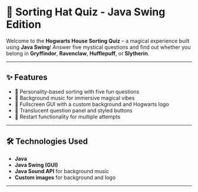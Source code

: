 # 🧙 Sorting Hat Quiz - Java Swing Edition

Welcome to the **Hogwarts House Sorting Quiz** – a magical experience built using **Java Swing**! Answer five mystical questions and find out whether you belong in **Gryffindor**, **Ravenclaw**, **Hufflepuff**, or **Slytherin**.

---

## ✨ Features

- 🧠 Personality-based sorting with five fun questions  
- 🎵 Background music for immersive magical vibes  
- 🌄 Fullscreen GUI with a custom background and Hogwarts logo  
- 🎨 Translucent question panel and styled buttons  
- 🔁 Restart functionality for multiple attempts  

---

## 🛠️ Technologies Used

- **Java**
- **Java Swing (GUI)**
- **Java Sound API** for background music
- **Custom images** for background and logo

---
